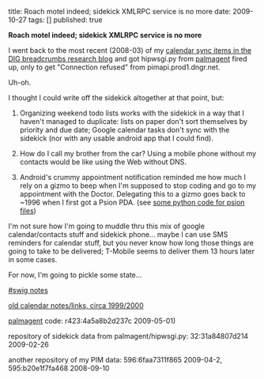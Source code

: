 title: Roach motel indeed; sidekick XMLRPC service is no more
date: 2009-10-27
tags: []
published: true

<b>Roach motel indeed; sidekick XMLRPC service
is no more</b>

<p> I went back to the most recent (2008-03) of my
<a href="http://dig.csail.mit.edu/breadcrumbs/taxonomy/term/28">calendar
sync items in the DIG breadcrumbs research blog</a> and got
hipwsgi.py from 
<a href="http://bitbucket.org/DanC/palmagent/">palmagent</a>
 fired up, only to get
"Connection refused" from pimapi.prod1.dngr.net.

<p> Uh-oh.

<p> I thought I could write off the sidekick altogether at that
point, but:

<p> <ol>
<li>Organizing weekend todo lists works with the sidekick in
a way that I haven't managed to duplicate: lists on paper
don't sort themselves by priority and due date; Google
calendar tasks don't sync with the sidekick (nor with any
usable android app that I could find).

<p> <li>How do I call my brother from the car? Using a mobile
phone without my contacts would be like using the Web
without DNS.


<p> <li>Android's crummy appointment notification reminded me
how much I rely on a gizmo to beep when I'm supposed to stop
coding and go to my appointment with the Doctor. Delegating
this to a gizmo goes back to ~1996 when I first got a Psion
PDA. (see <a href="http://www.w3.org/Tools/pypsion/">some
python code for psion files</a>)

</ol>

<p> I'm not sure how I'm going to muddle thru this mix of google
calendar/contacts stuff and sidekick phone... maybe I can
use SMS reminders for calendar stuff, but you never know how
long those things are going to take to be delivered;
T-Mobile seems to deliver them 13 hours later in some cases.

<p> For now, I'm going to pickle some state...

<p> <a href="http://chatlogs.planetrdf.com/swig/2009-10-24#T00-45-31">#swig
notes</a>

<p> <a href="http://www.w3.org/People/Connolly/drafts/web-research#when">old
calendar notes/links, circa 1999/2000</a>

<p> <a href="http://bitbucket.org/DanC/palmagent/">palmagent</a>
code: r423:4a5a8b2d237c 2009-05-01)

<p> repository of sidekick data from palmagent/hipwsgi.py:
32:31a84807d214 2009-02-26 

<p> another repository of my PIM data: 596:6faa7311f865
2009-04-2, 595:b20e1f7fa468 2008-09-10




